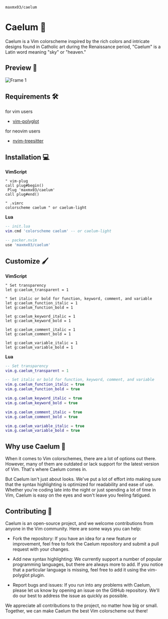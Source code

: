 `maxmx03/caelum`
# Caelum 🎨

Caelum is a Vim colorscheme inspired by the rich colors and intricate designs found in Catholic art during the Renaissance period, "Caelum" is a Latin word meaning "sky" or "heaven."

## Preview 👀

![Frame 1](https://user-images.githubusercontent.com/50273941/224550012-9093e8c6-be42-4af6-8d46-587fa6504d72.png)

## Requirements 🛠️

for vim users
- [vim-polyglot](https://github.com/sheerun/vim-polyglot)

for neovim users
- [nvim-treesitter](https://github.com/nvim-treesitter/nvim-treesitter)


## Installation 💻

**VimScript**
```vim
" vim-plug
call plug#begin()
 Plug 'maxmx03/caelum'
call plug#end()
```

```vim
" .vimrc
colorscheme caelum " or caelum-light
```

**Lua**
```lua
-- init.lua
vim.cmd 'colorscheme caelum' -- or caelum-light
```

```lua
-- packer.nvim
use 'maxmx03/caelum'
```

## Customize 🖌️

**VimScript**
```vim
" Set transparency
let g:caelum_transparent = 1

" Set italic or bold for function, keyword, comment, and variable
let g:caelum_function_italic = 1
let g:caelum_function_bold = 1

let g:caelum_keyword_italic = 1
let g:caelum_keyword_bold = 1

let g:caelum_comment_italic = 1
let g:caelum_comment_bold = 1

let g:caelum_variable_italic = 1
let g:caelum_variable_bold = 1
```

**Lua**
```lua
-- Set transparency
vim.g.caelum_transparent = 1

-- Set italic or bold for function, keyword, comment, and variable
vim.g.caelum_function_italic = true
vim.g.caelum_function_bold = true

vim.g.caelum_keyword_italic = true
vim.g.caelum_keyword_bold = true

vim.g.caelum_comment_italic = true
vim.g.caelum_comment_bold = true

vim.g.caelum_variable_italic = true
vim.g.caelum_variable_bold = true
```

## Why use Caelum 🤔

When it comes to Vim colorschemes, there are a lot of options out there. However, many of them are outdated or lack support for the latest version of Vim. 
That's where Caelum comes in.

But Caelum isn't just about looks. We've put a lot of effort into making sure that the syntax highlighting is optimized for readability and ease of use. 
Whether you're coding late into the night or just spending a lot of time in Vim, Caelum is easy on the eyes and won't leave you feeling fatigued.


## Contributing 🤝

Caelum is an open-source project, and we welcome contributions from anyone in the Vim community. Here are some ways you can help:

- Fork the repository: If you have an idea for a new feature or improvement, feel free to fork the Caelum repository and submit a pull request with your changes.

- Add new syntax highlighting: We currently support a number of popular programming languages, but there are always more to add. If you notice that a particular language is missing, feel free to add it using the vim-polyglot plugin.

- Report bugs and issues: If you run into any problems with Caelum, please let us know by opening an issue on the GitHub repository. We'll do our best to address the issue as quickly as possible.

We appreciate all contributions to the project, no matter how big or small. Together, we can make Caelum the best Vim colorscheme out there!

